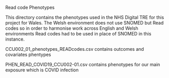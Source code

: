 Read code Phenotypes

This directory contains the phenotypes used in the NHS Digital TRE for this project for Wales. 
The Welsh environment does not use SNOMED but Read codes so in order to harmonise work across English 
and Welsh environments Read codes had to be used in place of SNOMED in this instance. 

CCU002_01_phenotypes_READcodes.csv contains outcomes and covariates phentypes

PHEN_READ_COVID19_CCU002-01.csv contains phenotypes for our main exposure which is COVID infection
